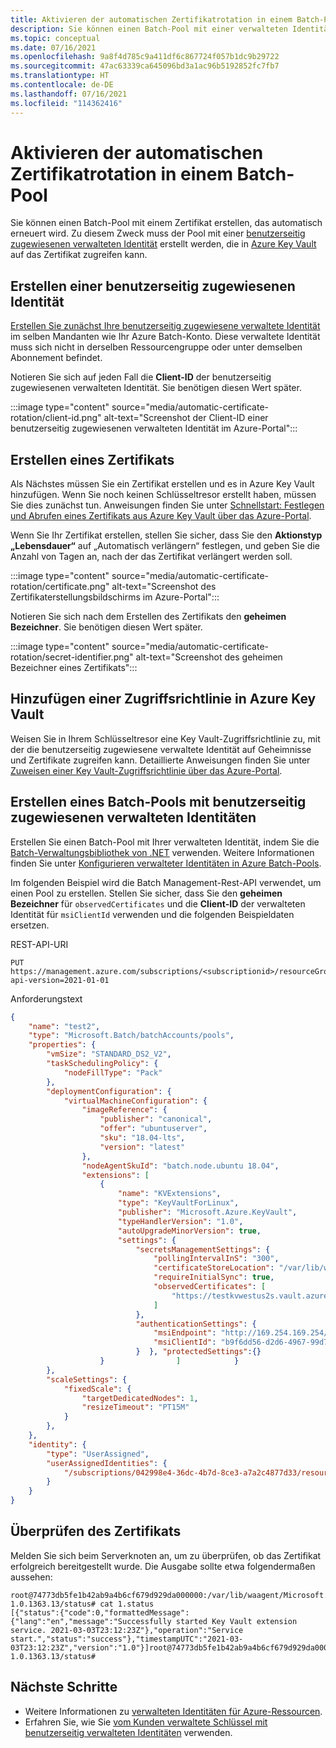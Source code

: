 ```yaml
---
title: Aktivieren der automatischen Zertifikatrotation in einem Batch-Pool
description: Sie können einen Batch-Pool mit einer verwalteten Identität und einem Zertifikat erstellen, das automatisch erneuert wird.
ms.topic: conceptual
ms.date: 07/16/2021
ms.openlocfilehash: 9a8f4d785c9a411df6c867724f057b1dc9b29722
ms.sourcegitcommit: 47ac63339ca645096bd3a1ac96b5192852fc7fb7
ms.translationtype: HT
ms.contentlocale: de-DE
ms.lasthandoff: 07/16/2021
ms.locfileid: "114362416"
---
```

# <a name="enable-automatic-certificate-rotation-in-a-batch-pool"></a>Aktivieren der automatischen Zertifikatrotation in einem Batch-Pool

 Sie können einen Batch-Pool mit einem Zertifikat erstellen, das automatisch erneuert wird. Zu diesem Zweck muss der Pool mit einer [benutzerseitig zugewiesenen verwalteten Identität](managed-identity-pools.md) erstellt werden, die in [Azure Key Vault](../key-vault/general/overview.md) auf das Zertifikat zugreifen kann.

## <a name="create-a-user-assigned-identity"></a>Erstellen einer benutzerseitig zugewiesenen Identität

[Erstellen Sie zunächst Ihre benutzerseitig zugewiesene verwaltete Identität](../active-directory/managed-identities-azure-resources/how-to-manage-ua-identity-portal.md#create-a-user-assigned-managed-identity) im selben Mandanten wie Ihr Azure Batch-Konto. Diese verwaltete Identität muss sich nicht in derselben Ressourcengruppe oder unter demselben Abonnement befindet.

Notieren Sie sich auf jeden Fall die **Client-ID** der benutzerseitig zugewiesenen verwalteten Identität. Sie benötigen diesen Wert später.

:::image type="content" source="media/automatic-certificate-rotation/client-id.png" alt-text="Screenshot der Client-ID einer benutzerseitig zugewiesenen verwalteten Identität im Azure-Portal":::

## <a name="create-your-certificate"></a>Erstellen eines Zertifikats

Als Nächstes müssen Sie ein Zertifikat erstellen und es in Azure Key Vault hinzufügen. Wenn Sie noch keinen Schlüsseltresor erstellt haben, müssen Sie dies zunächst tun. Anweisungen finden Sie unter [Schnellstart: Festlegen und Abrufen eines Zertifikats aus Azure Key Vault über das Azure-Portal](../key-vault/certificates/quick-create-portal.md).

Wenn Sie Ihr Zertifikat erstellen, stellen Sie sicher, dass Sie den **Aktionstyp „Lebensdauer“** auf „Automatisch verlängern“ festlegen, und geben Sie die Anzahl von Tagen an, nach der das Zertifikat verlängert werden soll.

:::image type="content" source="media/automatic-certificate-rotation/certificate.png" alt-text="Screenshot des Zertifikaterstellungsbildschirms im Azure-Portal":::

Notieren Sie sich nach dem Erstellen des Zertifikats den **geheimen Bezeichner**. Sie benötigen diesen Wert später.

:::image type="content" source="media/automatic-certificate-rotation/secret-identifier.png" alt-text="Screenshot des geheimen Bezeichner eines Zertifikats":::

## <a name="add-an-access-policy-in-azure-key-vault"></a>Hinzufügen einer Zugriffsrichtlinie in Azure Key Vault

Weisen Sie in Ihrem Schlüsseltresor eine Key Vault-Zugriffsrichtlinie zu, mit der die benutzerseitig zugewiesene verwaltete Identität auf Geheimnisse und Zertifikate zugreifen kann. Detaillierte Anweisungen finden Sie unter [Zuweisen einer Key Vault-Zugriffsrichtlinie über das Azure-Portal](../key-vault/general/assign-access-policy-portal.md).

## <a name="create-a-batch-pool-with-a-user-assigned-managed-identity"></a>Erstellen eines Batch-Pools mit benutzerseitig zugewiesenen verwalteten Identitäten

Erstellen Sie einen Batch-Pool mit Ihrer verwalteten Identität, indem Sie die [Batch-Verwaltungsbibliothek von .NET](/dotnet/api/overview/azure/batch#management-library) verwenden. Weitere Informationen finden Sie unter [Konfigurieren verwalteter Identitäten in Azure Batch-Pools](managed-identity-pools.md).

Im folgenden Beispiel wird die Batch Management-Rest-API verwendet, um einen Pool zu erstellen. Stellen Sie sicher, dass Sie den **geheimen Bezeichner** für `observedCertificates` und die **Client-ID** der verwalteten Identität für `msiClientId` verwenden und die folgenden Beispieldaten ersetzen.

REST-API-URI

```http
PUT https://management.azure.com/subscriptions/<subscriptionid>/resourceGroups/<resourcegroupName>/providers/Microsoft.Batch/batchAccounts/<batchaccountname>/pools/<poolname>?api-version=2021-01-01
```

Anforderungstext

```json
{
    "name": "test2",
    "type": "Microsoft.Batch/batchAccounts/pools",
    "properties": {
        "vmSize": "STANDARD_DS2_V2",
        "taskSchedulingPolicy": {
            "nodeFillType": "Pack"
        },
        "deploymentConfiguration": {
            "virtualMachineConfiguration": {
                "imageReference": {
                    "publisher": "canonical",
                    "offer": "ubuntuserver",
                    "sku": "18.04-lts",
                    "version": "latest"
                },
                "nodeAgentSkuId": "batch.node.ubuntu 18.04",
                "extensions": [
                    {
                        "name": "KVExtensions",
                        "type": "KeyVaultForLinux",
                        "publisher": "Microsoft.Azure.KeyVault",
                        "typeHandlerVersion": "1.0",
                        "autoUpgradeMinorVersion": true,
                        "settings": {
                            "secretsManagementSettings": {
                                "pollingIntervalInS": "300",
                                "certificateStoreLocation": "/var/lib/waagent/Microsoft.Azure.KeyVault",
                                "requireInitialSync": true,
                                "observedCertificates": [
                                    "https://testkvwestus2s.vault.azure.net/secrets/authcertforumatesting/8f5f3f491afd48cb99286ba2aacd39af"
                                ]
                            },
                            "authenticationSettings": {
                                "msiEndpoint": "http://169.254.169.254/metadata/identity",
                                "msiClientId": "b9f6dd56-d2d6-4967-99d7-8062d56fd84c"
                            }  }, "protectedSettings":{}
                    }                ]            }
        },
        "scaleSettings": {
            "fixedScale": {
                "targetDedicatedNodes": 1,
                "resizeTimeout": "PT15M"
            }
        },
    },
    "identity": {
        "type": "UserAssigned",
        "userAssignedIdentities": {
            "/subscriptions/042998e4-36dc-4b7d-8ce3-a7a2c4877d33/resourceGroups/ACR/providers/Microsoft.ManagedIdentity/userAssignedIdentities/testumaforpools": {}
        }
    }
}

```

## <a name="validate-the-certificate"></a>Überprüfen des Zertifikats

Melden Sie sich beim Serverknoten an, um zu überprüfen, ob das Zertifikat erfolgreich bereitgestellt wurde. Die Ausgabe sollte etwa folgendermaßen aussehen:

```
root@74773db5fe1b42ab9a4b6cf679d929da000000:/var/lib/waagent/Microsoft.Azure.KeyVault.KeyVaultForLinux-1.0.1363.13/status# cat 1.status
[{"status":{"code":0,"formattedMessage":{"lang":"en","message":"Successfully started Key Vault extension service. 2021-03-03T23:12:23Z"},"operation":"Service start.","status":"success"},"timestampUTC":"2021-03-03T23:12:23Z","version":"1.0"}]root@74773db5fe1b42ab9a4b6cf679d929da000000:/var/lib/waagent/Microsoft.Azure.KeyVault.KeyVaultForLinux-1.0.1363.13/status#
```

## <a name="next-steps"></a>Nächste Schritte

- Weitere Informationen zu [verwalteten Identitäten für Azure-Ressourcen](../active-directory/managed-identities-azure-resources/overview.md).
- Erfahren Sie, wie Sie [vom Kunden verwaltete Schlüssel mit benutzerseitig verwalteten Identitäten](batch-customer-managed-key.md) verwenden.
